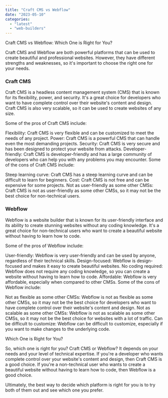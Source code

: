 ```yaml
---
title: "Craft CMS vs Webflow"
date: "2023-05-10"
categories: 
  - "latest"
  - "web-builders"
---
```


Craft CMS vs Webflow: Which One is Right for You?

Craft CMS and Webflow are both powerful platforms that can be used to create beautiful and professional websites. However, they have different strengths and weaknesses, so it's important to choose the right one for your needs.

### Craft CMS

Craft CMS is a headless content management system (CMS) that is known for its flexibility, power, and security. It's a great choice for developers who want to have complete control over their website's content and design. Craft CMS is also very scalable, so it can be used to create websites of any size.

Some of the pros of Craft CMS include:

Flexibility: Craft CMS is very flexible and can be customized to meet the needs of any project. Power: Craft CMS is a powerful CMS that can handle even the most demanding projects. Security: Craft CMS is very secure and has been designed to protect your website from attacks. Developer-friendly: Craft CMS is developer-friendly and has a large community of developers who can help you with any problems you may encounter. Some of the cons of Craft CMS include:

Steep learning curve: Craft CMS has a steep learning curve and can be difficult to learn for beginners. Cost: Craft CMS is not free and can be expensive for some projects. Not as user-friendly as some other CMSs: Craft CMS is not as user-friendly as some other CMSs, so it may not be the best choice for non-technical users.

### Webflow

Webflow is a website builder that is known for its user-friendly interface and its ability to create stunning websites without any coding knowledge. It's a great choice for non-technical users who want to create a beautiful website without having to learn how to code.

Some of the pros of Webflow include:

User-friendly: Webflow is very user-friendly and can be used by anyone, regardless of their technical skills. Design-focused: Webflow is design-focused and makes it easy to create beautiful websites. No coding required: Webflow does not require any coding knowledge, so you can create a website without having to learn how to code. Affordable: Webflow is very affordable, especially when compared to other CMSs. Some of the cons of Webflow include:

Not as flexible as some other CMSs: Webflow is not as flexible as some other CMSs, so it may not be the best choice for developers who want to have complete control over their website's content and design. Not as scalable as some other CMSs: Webflow is not as scalable as some other CMSs, so it may not be the best choice for websites with a lot of traffic. Can be difficult to customize: Webflow can be difficult to customize, especially if you want to make changes to the underlying code.

Which One is Right for You?

So, which one is right for you? Craft CMS or Webflow? It depends on your needs and your level of technical expertise. If you're a developer who wants complete control over your website's content and design, then Craft CMS is a good choice. If you're a non-technical user who wants to create a beautiful website without having to learn how to code, then Webflow is a good choice.

Ultimately, the best way to decide which platform is right for you is to try both of them out and see which one you prefer.
